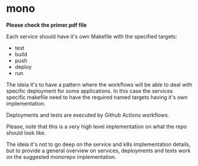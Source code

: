 # mono

**Please check the primer.pdf file**

Each service should have it's own Makefile with the specified targets:
- test
- build
- push
- deploy
- run 

The ideia it's to have a pattern where the workflows will be able to deal with specific deployment for some applications. In this case the services specific makefile need to have the required named targets having it's own implementation. 

Deployments and tests are executed by Github Actions workflows.  

Please, note that this is a very high level implementation on what the repo should look like. 

The ideia it's not to go deep on the service and k8s implementation details, but to provide a general overview on services, deployments and tests work on the suggested monorepo implementation.
